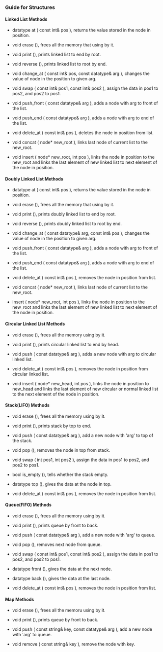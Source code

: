 ### Guide for Structures

#### Linked List Methods

- datatype at ( const int& pos ), returns the value stored in the node in position.

- void erase (), frees all the memory that using by it.

- void print (), prints linked list to end by root.

- void reverse (), prints linked list to root by end.

- void change_at ( const int& pos, const datatype& arg ), changes the value of node in the position to given arg.

- void swap ( const int& pos1, const int& pos2 ), assign the data in pos1 to pos2, and pos2 to pos1.

- void push_front ( const datatype& arg ), adds a node with arg to front of the list.

- void push_end ( const datatype& arg ), adds a node with arg to end of the list.

- void delete_at ( const int& pos ), deletes the node in position from list. 

- void concat ( node* new_root ), links last node of current list to the new_root.

- void insert ( node* new_root, int pos ), links the node in position to the new_root and links the last element of new linked list to next element of the node in position.

#### Doubly Linked List Methods

- datatype at ( const int& pos ), returns the value stored in the node in position.

- void erase (), frees all the memory that using by it.

- void print (), prints doubly linked list to end by root.

- void reverse (), prints doubly linked list to root by end.

- void change_at ( const datatype& arg, const int& pos ), changes the value of node in the position to given arg.

- void push_front ( const datatype& arg ), adds a node with arg to front of the list.

- void push_end ( const datatype& arg ), adds a node with arg to end of the list.

- void delete_at ( const int& pos ), removes the node in position from list. 

- void concat ( node* new_root ), links last node of current list to the new_root.

- insert ( node* new_root, int pos ), links the node in position to the new_root and links the last element of new linked list to next element of the node in position.


#### Circular Linked List Methods
- void erase (), frees all the memory using by it.

- void print (), prints circular linked list to end by head.

- void push ( const datatype& arg ), adds a new node with arg to circular linked list.

- void delete_at ( const int& pos ), removes the node in position from circular linked list.

- void insert ( node* new_head, int pos ), links the node in position to new_head and links the last element of new circular or normal linked list to the next element of the node in position. 

#### Stack(LIFO) Methods

- void erase (), frees all the memory using by it.

- void print (), prints stack by top to end.

- void push ( const datatype& arg ), add a new node with 'arg' to top of the stack. 

- void pop (), removes the node in top from stack.

- void swap ( int pos1, int pos2 ), assign the data in pos1 to pos2, and pos2 to pos1.

- bool is_empty (), tells whether the stack empty.  

- datatype top (), gives the data at the node in top.

- void delete_at ( const int& pos ), removes the node in position from list. 


#### Queue(FIFO) Methods

- void erase (), frees all the memory using by it.

- void print (), prints queue by front to back.

- void push ( const datatype& arg ), add a new node with 'arg' to queue. 

- void pop (), removes next node from queue.

- void swap ( const int& pos1, const int& pos2 ), assign the data in pos1 to pos2, and pos2 to pos1.

- datatype front (), gives the data at the next node.  

- datatype back (), gives the data at the last node.

- void delete_at ( const int& pos ), removes the node in position from list. 

#### Map Methods

- void erase (), frees all the memoru using by it.

- void print (), prints queue by front to back.

- void push ( const string& key, const datatype& arg ), add a new node with 'arg' to queue. 

- void remove ( const string& key ), remove the node with key.
